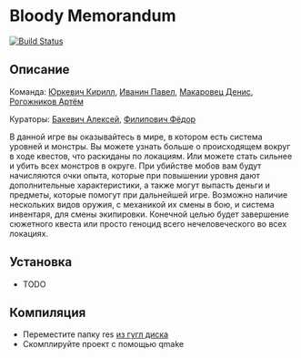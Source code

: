 # Bloody Memorandum
[![Build Status](https://travis-ci.com/iWotar/Qt_game.svg?token=NbSxmz7zjrTMq52YUjFZ&branch=master)](https://travis-ci.com/iWotar/Qt_game)

## Описание

Команда:
[Юркевич Кирилл](https://github.com/leti-ka), [Иванин Павел](https://github.com/iWotar), [Макаровец Денис](https://github.com/Derios1), [Рогожников Артём](https://github.com/Artyomkin6)

Кураторы:
[Бакевич Алексей](https://github.com/AlexJokel), [Филипович Фёдор](https://github.com/Fedya001)

В данной игре вы оказывайтесь в мире, в котором есть система уровней и монстры. Вы можете узнать больше о происходящем вокруг в ходе квестов, что раскиданы по локациям. Или можете стать сильнее и убить всех монстров в округе. При убийстве мобов вам будут начисляются очки опыта, которые при повышении уровня дают дополнительные характеристики, а также могут выпасть деньги и предметы, которые помогут при дальнейшей игре. Возможно наличие нескольких видов оружия, с механикой их смены в бою, и система инвентаря, для смены экипировки. Конечной целью будет завершение сюжетного квеста или просто геноцид всего нечеловеческого во всех локациях.

## Установка

- TODO

## Компиляция

- Переместите папку res [из гугл диска](https://drive.google.com/drive/folders/19Al0rwipuRIUKQGNo_QqTfcKEX4JgrVu?usp=sharing)
- Скомплируйте проект с помощью qmake

